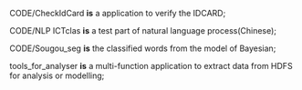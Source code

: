 
CODE/CheckIdCard __is__ a application to verify the IDCARD;

CODE/NLP ICTclas __is__ a test part of natural language process(Chinese);

CODE/Sougou_seg __is__ the classified words from the model of Bayesian;

tools\_for\_analyser __is__ a multi-function application to extract data from HDFS for analysis or modelling;

